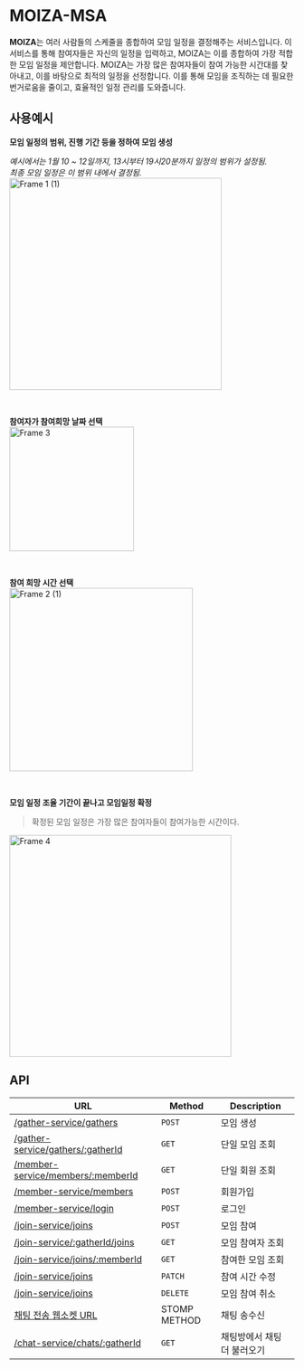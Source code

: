 # MOIZA-MSA

**MOIZA**는 여러 사람들의 스케줄을 종합하여 모임 일정을 결정해주는 서비스입니다. 
이 서비스를 통해 참여자들은 자신의 일정을 입력하고, MOIZA는 이를 종합하여 가장 적합한 모임 일정을 제안합니다. 
MOIZA는 가장 많은 참여자들이 참여 가능한 시간대를 찾아내고, 이를 바탕으로 최적의 일정을 선정합니다.
이를 통해 모임을 조직하는 데 필요한 번거로움을 줄이고, 효율적인 일정 관리를 도와줍니다.

## 사용예시

**모임 일정의 범위, 진행 기간 등을 정하여 모임 생성**<br/>

_예시에서는 1월 10 ~ 12일까지, 13시부터 19시20분까지 일정의 범위가 설정됨._<br/>
_최종 모임 일정은 이 범위 내에서 결정됨._<br/>
<img width="375" alt="Frame 1 (1)" src="https://github.com/jzakka/MOIZA-MSA/assets/105845911/ffe13189-d7a7-4169-ac3a-a75f0fab344d">

<br/>

**참여자가 참여희망 날짜 선택**<br/>
<img width="220" alt="Frame 3" src="https://github.com/jzakka/MOIZA-MSA/assets/105845911/e698473c-ea99-4385-ab5f-cc25fa1e6bf3">

<br/>

**참여 희망 시간 선택**<br/>
<img width="324" alt="Frame 2 (1)" src="https://github.com/jzakka/MOIZA-MSA/assets/105845911/a9d02eab-a677-421f-b921-f6116fe534cf">

<br/>

**모임 일정 조율 기간이 끝나고 모임일정 확정**<br/>
> 확정된 모임 일정은 가장 많은 참여자들이 참여가능한 시간이다.
<img width="392" alt="Frame 4" src="https://github.com/jzakka/MOIZA-MSA/assets/105845911/d30e812b-faae-4db7-830e-8917325ccaf7">

## API

|**URL**|**Method**|**Description**|
|---|---|---|
|[/gather-service/gathers](https://github.com/jzakka/gather-service/blob/f762e6c84ae1777e6cb62c9f29a2873dc226ce8b/apidocs/CREATE.md)|`POST`|모임 생성|
|[/gather-service/gathers/:gatherId](https://github.com/jzakka/gather-service/blob/f762e6c84ae1777e6cb62c9f29a2873dc226ce8b/apidocs/GETGATHER.md)|`GET`|단일 모임 조회|
|[/member-service/members/:memberId](https://github.com/jzakka/member-service/blob/937661df2a70ed628d08e3e7c7fdbd3f2050e54b/apidocs/GETMEMBER.md)|`GET`|단일 회원 조회|
|[/member-service/members](https://github.com/jzakka/member-service/blob/937661df2a70ed628d08e3e7c7fdbd3f2050e54b/apidocs/SIGNUP.md)|`POST`|회원가입|
|[/member-service/login](https://github.com/jzakka/member-service/blob/937661df2a70ed628d08e3e7c7fdbd3f2050e54b/apidocs/LOGIN.md)|`POST`|로그인|
|[/join-service/joins](https://github.com/jzakka/join-service/blob/cd195222b18f449225ae5c57c36a90d91a6e83af/apidocs/JOIN.md)|`POST`|모임 참여|
|[/join-service/:gatherId/joins](https://github.com/jzakka/join-service/blob/cd195222b18f449225ae5c57c36a90d91a6e83af/apidocs/GETJOINS.md)|`GET`|모임 참여자 조회|
|[/join-service/joins/:memberId](https://github.com/jzakka/join-service/blob/cd195222b18f449225ae5c57c36a90d91a6e83af/apidocs/GETJOINEDGATHERS.md)|`GET`|참여한 모임 조회|
|[/join-service/joins](https://github.com/jzakka/join-service/blob/cd195222b18f449225ae5c57c36a90d91a6e83af/apidocs/CHANGETIME.md)|`PATCH`|참여 시간 수정|
|[/join-service/joins](https://github.com/jzakka/join-service/blob/cd195222b18f449225ae5c57c36a90d91a6e83af/apidocs/CANCELJOIN.md)|`DELETE`|모임 참여 취소|
|[채팅 전송 웹소켓 URL](https://github.com/jzakka/chat-service/blob/4673dbc6846d0585984faa1096f581534b5f8c7f/apidocs/SENDCHAT.md)|STOMP METHOD|채팅 송수신|
|[/chat-service/chats/:gatherId](https://github.com/jzakka/chat-service/blob/4673dbc6846d0585984faa1096f581534b5f8c7f/apidocs/SENDCHAT.md)|`GET`|채팅방에서 채팅 더 불러오기|

